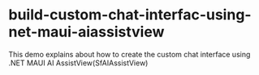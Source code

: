 # build-custom-chat-interfac-using-net-maui-aiassistview
This demo explains about how to create the custom chat interface using .NET MAUI AI AssistView(SfAIAssistView)

